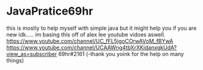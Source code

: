 # JavaPratice69hr
this is mostly to help myself with simple java but it might help you if you are new idk.....
im basing this off of alex lee youtube vidoes aswell.
https://www.youtube.com/channel/UC_fFL5jgoCOrwAVoM_fBYwA
https://www.youtube.com/channel/UCAAWng4tbXrXKidanxgkUdA?view_as=subscriber
69hr#2161
(-thank you yoink for the help on many things)
